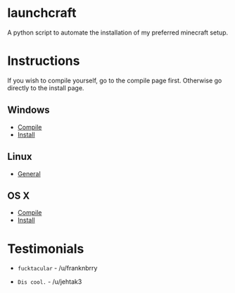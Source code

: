 launchcraft
===========

A python script to automate the installation of my preferred minecraft setup.

Instructions
============

If you wish to compile yourself, go to the compile page first. Otherwise go directly to the install page.

Windows
-------
* [Compile](https://github.com/Indiv0/launchcraft/wiki/Windows----Compilation)
* [Install](https://github.com/Indiv0/launchcraft/wiki/Windows---Running)

Linux
-----

* [General](https://github.com/Indiv0/launchcraft/wiki/Linux)

OS X
----

* [Compile](https://github.com/Indiv0/launchcraft/wiki/OSX-Compile)
* [Install](https://github.com/Indiv0/launchcraft/wiki/OSX-Run)

Testimonials
============

* `fucktacular` - /u/franknbrry

* `Dis cool.` - /u/jehtak3
